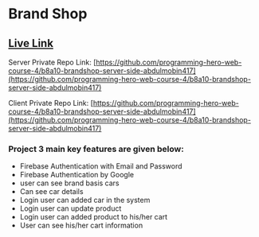 # Brand Shop

## [ Live Link](https://brand-shop-06.web.app/)

Server Private Repo Link: [https://github.com/programming-hero-web-course-4/b8a10-brandshop-server-side-abdulmobin417](https://github.com/programming-hero-web-course-4/b8a10-brandshop-server-side-abdulmobin417)

Client Private Repo Link: [https://github.com/programming-hero-web-course-4/b8a10-brandshop-server-side-abdulmobin417](https://github.com/programming-hero-web-course-4/b8a10-brandshop-server-side-abdulmobin417)

### Project 3 main key features are given below:

- Firebase Authentication with Email and Password
- Firebase Authentication by Google
- user can see brand basis cars
- Can see car details
- Login user can added car in the system
- Login user can update product
- Login user can added product to his/her cart
- User can see his/her cart information
